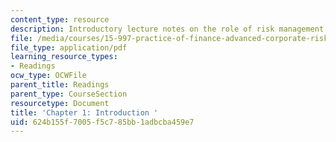 ```yaml
---
content_type: resource
description: Introductory lecture notes on the role of risk management.
file: /media/courses/15-997-practice-of-finance-advanced-corporate-risk-management-spring-2009/624b155f7005f5c785bb1adbcba459e7_MIT15_997s09_read01_ch01.pdf
file_type: application/pdf
learning_resource_types:
- Readings
ocw_type: OCWFile
parent_title: Readings
parent_type: CourseSection
resourcetype: Document
title: 'Chapter 1: Introduction '
uid: 624b155f-7005-f5c7-85bb-1adbcba459e7
---
```

